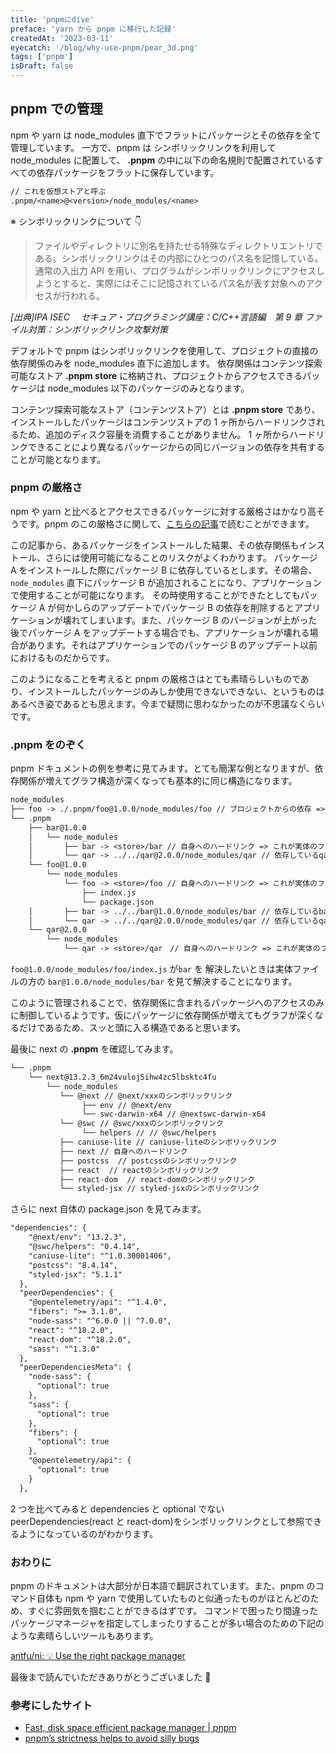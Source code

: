 ```yaml
---
title: 'pnpmにdive'
preface: 'yarn から pnpm に移行した記録'
createdAt: '2023-03-11'
eyecatch: '/blog/why-use-pnpm/pear_3d.png'
tags: ['pnpm']
isDraft: false
---
```


## pnpm での管理

npm や yarn は node_modules 直下でフラットにパッケージとその依存を全て管理しています。
一方で、pnpm は シンボリックリンクを利用して node_modules に配置して、 **.pnpm** の中に以下の命名規則で配置されているすべての依存パッケージをフラットに保存しています。

```txt
// これを仮想ストアと呼ぶ
.pnpm/<name>@<version>/node_modules/<name>
```

※ シンボリックリンクについて 👇

> ファイルやディレクトリに別名を持たせる特殊なディレクトリエントリである。シンボリックリンクはその内部にひとつのパス名を記憶している。通常の入出力 API を用い、プログラムがシンボリックリンクにアクセスしようとすると、実際にはそこに記憶されているパス名が表す対象へのアクセスが行われる。

_[出典]IPA ISEC 　セキュア・プログラミング講座：C/C++言語編　第 9 章 ファイル対策：シンボリックリンク攻撃対策_

デフォルトで pnpm はシンボリックリンクを使用して、プロジェクトの直接の依存関係のみを node_modules 直下に追加します。
依存関係はコンテンツ探索可能なストア **.pnpm store** に格納され、プロジェクトからアクセスできるパッケージは node_modules 以下のパッケージのみとなります。

コンテンツ探索可能なストア（コンテンツストア）とは **.pnpm store** であり、インストールしたパッケージはコンテンツストアの 1 ヶ所からハードリンクされるため、追加のディスク容量を消費することがありません。
1 ヶ所からハードリンクできることにより異なるパッケージからの同じバージョンの依存を共有することが可能となります。

### pnpm の厳格さ

npm や yarn と比べるとアクセスできるパッケージに対する厳格さはかなり高そうです。pnpm のこの厳格さに関して、[こちらの記事](https://medium.com/pnpm/pnpms-strictness-helps-to-avoid-silly-bugs-9a15fb306308)で読むことができます。

この記事から、あるパッケージをインストールした結果、その依存関係もインストール、さらには使用可能になることのリスクがよくわかります。
パッケージ A をインストールした際にパッケージ B に依存しているとします。その場合、`node_modules` 直下にパッケージ B が追加されることになり、アプリケーションで使用することが可能になります。
その時使用することができたとしてもパッケージ A が何かしらのアップデートでパッケージ B の依存を削除するとアプリケーションが壊れてしまいます。また、パッケージ B のバージョンが上がった後でパッケージ A をアップデートする場合でも、アプリケーションが壊れる場合があります。それはアプリケーションでのパッケージ B のアップデート以前におけるものだからです。

このようになることを考えると pnpm の厳格さはとても素晴らしいものであり、インストールしたパッケージのみしか使用できないできない、というものはあるべき姿であるとも思えます。今まで疑問に思わなかったのが不思議なくらいです。

### .pnpm をのぞく

pnpm ドキュメントの例を参考に見てみます。とても簡潔な例となりますが、依存関係が増えてグラフ構造が深くなっても基本的に同じ構造になります。

```txt
node_modules
├── foo -> ./.pnpm/foo@1.0.0/node_modules/foo // プロジェクトからの依存 => プロジェクト上で明示的にインストールしたもの
└── .pnpm
    ├── bar@1.0.0
    │   └── node_modules
    │       ├── bar -> <store>/bar // 自身へのハードリンク => これが実体のファイル
    │       └── qar -> ../../qar@2.0.0/node_modules/qar // 依存しているqarのシンボリックリンク
    └── foo@1.0.0
        └── node_modules
            └── foo -> <store>/foo // 自身へのハードリンク => これが実体のファイル
                ├── index.js
                └── package.json
    │       ├── bar -> ../../bar@1.0.0/node_modules/bar // 依存しているbarのシンボリックリンク
    │       └── qar -> ../../qar@2.0.0/node_modules/qar // 依存しているqarのシンボリックリンク
    └── qar@2.0.0
        └── node_modules
            └── qar -> <store>/qar　// 自身へのハードリンク => これが実体のファイル
```

`foo@1.0.0/node_modules/foo/index.js` が`bar` を 解決したいときは実体ファイルの方の `bar@1.0.0/node_modules/bar` を見て解決することになります。

このように管理されることで、依存関係に含まれるパッケージへのアクセスのみに制御しているようです。仮にパッケージに依存関係が増えてもグラフが深くなるだけであるため、スッと頭に入る構造であると思います。

最後に next の **.pnpm** を確認してみます。

```txt
└── .pnpm
    └── next@13.2.3_6m24vuloj5ihw4zc5lbsktc4fu
        └── node_modules
           └── @next // @next/xxxのシンボリックリンク
                ├── env // @next/env
                └── swc-darwin-x64 // @nextswc-darwin-x64
           └── @swc // @swc/xxxのシンボリックリンク
                └── helpers // // @swc/helpers
           ├── caniuse-lite // caniuse-liteのシンボリックリンク
           ├── next // 自身へのハードリンク
           ├── postcss  // postcssのシンボリックリンク
           ├── react  // reactのシンボリックリンク
           ├── react-dom  // react-domのシンボリックリンク
           └── styled-jsx // styled-jsxのシンボリックリンク
```

さらに next 自体の package.json を見てみます。

```txt
"dependencies": {
    "@next/env": "13.2.3",
    "@swc/helpers": "0.4.14",
    "caniuse-lite": "^1.0.30001406",
    "postcss": "8.4.14",
    "styled-jsx": "5.1.1"
  },
  "peerDependencies": {
    "@opentelemetry/api": "^1.4.0",
    "fibers": ">= 3.1.0",
    "node-sass": "^6.0.0 || ^7.0.0",
    "react": "^18.2.0",
    "react-dom": "^18.2.0",
    "sass": "^1.3.0"
  },
  "peerDependenciesMeta": {
    "node-sass": {
      "optional": true
    },
    "sass": {
      "optional": true
    },
    "fibers": {
      "optional": true
    },
    "@opentelemetry/api": {
      "optional": true
    }
  },
```

2 つを比べてみると dependencies と optional でない peerDependencies(react と react-dom)をシンボリックリンクとして参照できるようになっているのがわかります。

### おわりに

pnpm のドキュメントは大部分が日本語で翻訳されています。また、pnpm のコマンド自体も npm や yarn で使用していたものと似通ったものがほとんどのため、すぐに雰囲気を掴むことができるはずです。
コマンドで困ったり間違ったパッケージマネージャを指定してしまったりすることが多い場合のための下記のような素晴らしいツールもあります。

[antfu/ni: 💡 Use the right package manager](https://github.com/antfu/ni)

最後まで読んでいただきありがとうございました 👏

### 参考にしたサイト

- [Fast, disk space efficient package manager | pnpm](https://pnpm.io/ja/)
- [pnpm’s strictness helps to avoid silly bugs](https://medium.com/pnpm/pnpms-strictness-helps-to-avoid-silly-bugs-9a15fb306308)
